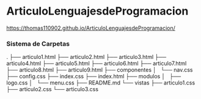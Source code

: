 # ArticuloLenguajesdeProgramacion
https://thomas110902.github.io/ArticuloLenguajesdeProgramacion/


### Sistema de Carpetas
.
├── articulo1.html
├── articulo2.html
├── articulo3.html
├── articulo4.html
├── articulo5.html
├── articulo6.html
├── articulo7.html
├── articulo8.html
├── articulo9.html
├── componentes
│   └── nav.css
├── config.css
├── index.css
├── index.html
├── modulos
│   ├── logo.css
│   └── menu.css
├── README.md
└── vistas
    ├── articulo1.css
    ├── articulo2.css
    └── articulo3.css
